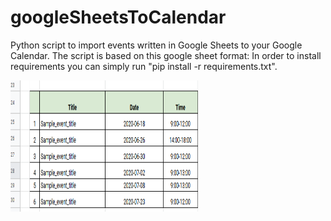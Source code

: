 # googleSheetsToCalendar
Python script to import events written in Google Sheets to your Google Calendar. The script is based on this google sheet format:
In order to install requirements you can simply run "pip install -r requirements.txt".

<img src="example.PNG" width="300" height="210">

